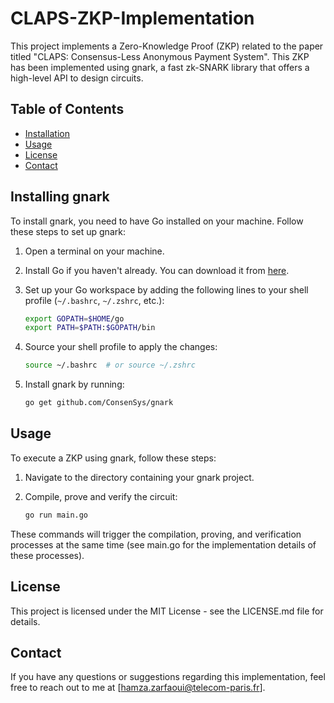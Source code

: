# CLAPS-ZKP-Implementation

This project implements a Zero-Knowledge Proof (ZKP) related to the paper titled "CLAPS: Consensus-Less Anonymous Payment System". This ZKP has been implemented using gnark, a fast zk-SNARK library that offers a high-level API to design circuits.

## Table of Contents
- [Installation](#installation)
- [Usage](#usage)
- [License](#license)
- [Contact](#contact)

## Installing gnark

To install gnark, you need to have Go installed on your machine. Follow these steps to set up gnark:

1. Open a terminal on your machine.
2. Install Go if you haven't already. You can download it from [here](https://golang.org/dl/).

3. Set up your Go workspace by adding the following lines to your shell profile (`~/.bashrc`, `~/.zshrc`, etc.):

    ```bash
    export GOPATH=$HOME/go
    export PATH=$PATH:$GOPATH/bin
    ```

4. Source your shell profile to apply the changes:

    ```bash
    source ~/.bashrc  # or source ~/.zshrc
    ```

5. Install gnark by running:

    ```bash
    go get github.com/ConsenSys/gnark
    ```

## Usage

To execute a ZKP using gnark, follow these steps:

1. Navigate to the directory containing your gnark project.
2. Compile, prove and verify the circuit:

    ```bash
    go run main.go
    ```

These commands will trigger the compilation, proving, and verification processes at the same time (see main.go for the implementation details of these processes).

## License

This project is licensed under the MIT License - see the LICENSE.md file for details.

## Contact

If you have any questions or suggestions regarding this implementation, feel free to reach out to me at [hamza.zarfaoui@telecom-paris.fr].
